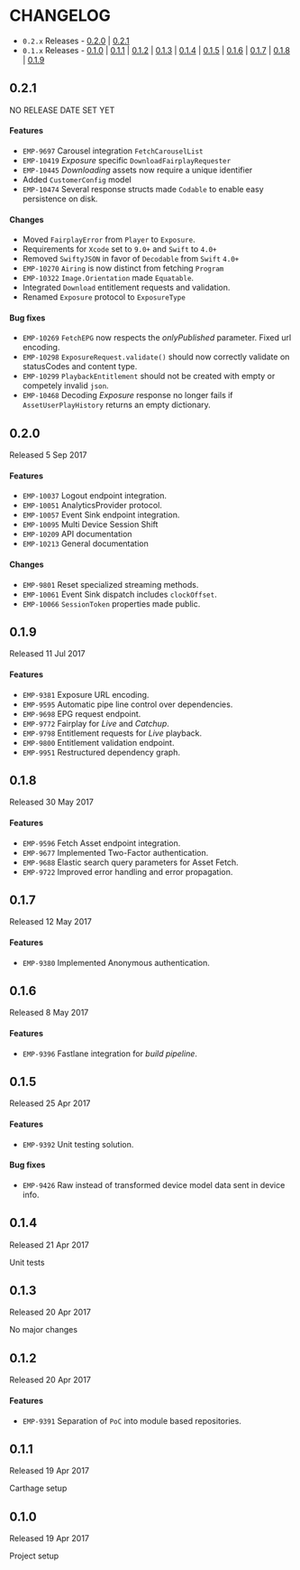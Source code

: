 # CHANGELOG

* `0.2.x` Releases - [0.2.0](#020) | [0.2.1](#021)
* `0.1.x` Releases - [0.1.0](#010) | [0.1.1](#011) | [0.1.2](#012) | [0.1.3](#013) | [0.1.4](#014) | [0.1.5](#015) | [0.1.6](#016) | [0.1.7](#017) | [0.1.8](#018) | [0.1.9](#019)

## 0.2.1
NO RELEASE DATE SET YET

#### Features
* `EMP-9697` Carousel integration `FetchCarouselList`
* `EMP-10419` *Exposure* specific `DownloadFairplayRequester`
* `EMP-10445` *Downloading* assets now require a unique identifier
* Added `CustomerConfig` model
* `EMP-10474` Several response structs made `Codable` to enable easy persistence on disk.

#### Changes
* Moved `FairplayError` from `Player` to `Exposure`.
* Requirements for `Xcode` set to `9.0+` and `Swift` to `4.0+`
* Removed `SwiftyJSON` in favor of `Decodable` from `Swift` `4.0+`
* `EMP-10270` `Airing` is now distinct from fetching `Program`
* `EMP-10322` `Image.Orientation` made `Equatable`.
* Integrated `Download` entitlement requests and validation.
* Renamed `Exposure` protocol to `ExposureType`

#### Bug fixes
* `EMP-10269` `FetchEPG` now respects the *onlyPublished* parameter. Fixed url encoding.
* `EMP-10298` `ExposureRequest.validate()` should now correctly validate on statusCodes and content type.
* `EMP-10299` `PlaybackEntitlement` should not be created with empty or competely invalid `json`.
* `EMP-10468` Decoding *Exposure* response no longer fails if `AssetUserPlayHistory` returns an empty dictionary.


## 0.2.0
Released 5 Sep 2017

#### Features
* `EMP-10037` Logout endpoint integration.
* `EMP-10051` AnalyticsProvider protocol.
* `EMP-10057` Event Sink endpoint integration.
* `EMP-10095` Multi Device Session Shift
* `EMP-10209` API documentation
* `EMP-10213` General documentation

#### Changes
* `EMP-9801` Reset specialized streaming methods.
* `EMP-10061` Event Sink dispatch includes `clockOffset`.
* `EMP-10066` `SessionToken` properties made public.

## 0.1.9
Released 11 Jul 2017

#### Features
* `EMP-9381` Exposure URL encoding.
* `EMP-9595` Automatic pipe line control over dependencies.
* `EMP-9698` EPG request endpoint.
* `EMP-9772` Fairplay for *Live* and *Catchup*.
* `EMP-9798` Entitlement requests for *Live* playback.
* `EMP-9800` Entitlement validation endpoint.
* `EMP-9951` Restructured dependency graph.

## 0.1.8
Released 30 May 2017

#### Features
* `EMP-9596` Fetch Asset endpoint integration.
* `EMP-9677` Implemented Two-Factor authentication.
* `EMP-9688` Elastic search query parameters for Asset Fetch.
* `EMP-9722` Improved error handling and error propagation.

## 0.1.7
Released 12 May 2017

#### Features
* `EMP-9380` Implemented Anonymous authentication.

## 0.1.6
Released 8 May 2017

#### Features
* `EMP-9396` Fastlane integration for *build pipeline*.

## 0.1.5
Released 25 Apr 2017

#### Features
* `EMP-9392` Unit testing solution.

#### Bug fixes
* `EMP-9426` Raw instead of transformed device model data sent in device info.

## 0.1.4
Released 21 Apr 2017

Unit tests

## 0.1.3
Released 20 Apr 2017

No major changes

## 0.1.2
Released 20 Apr 2017

#### Features
* `EMP-9391`  Separation of `PoC` into module based repositories.

## 0.1.1
Released 19 Apr 2017

Carthage setup

## 0.1.0
Released 19 Apr 2017

Project setup
